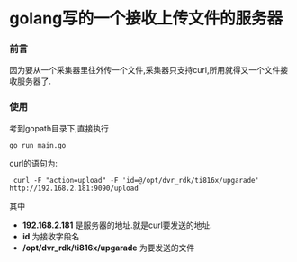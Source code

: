 # golang写的一个接收上传文件的服务器

### 前言
因为要从一个采集器里往外传一个文件,采集器只支持curl,所用就得又一个文件接收服务器了.

### 使用
考到gopath目录下,直接执行

~~~
go run main.go
~~~

curl的语句为:

~~~
 curl -F "action=upload" -F 'id=@/opt/dvr_rdk/ti816x/upgarade' http://192.168.2.181:9090/upload
~~~

其中 
- **192.168.2.181** 是服务器的地址.就是curl要发送的地址.
- **id** 为接收字段名
- **/opt/dvr_rdk/ti816x/upgarade** 为要发送的文件
